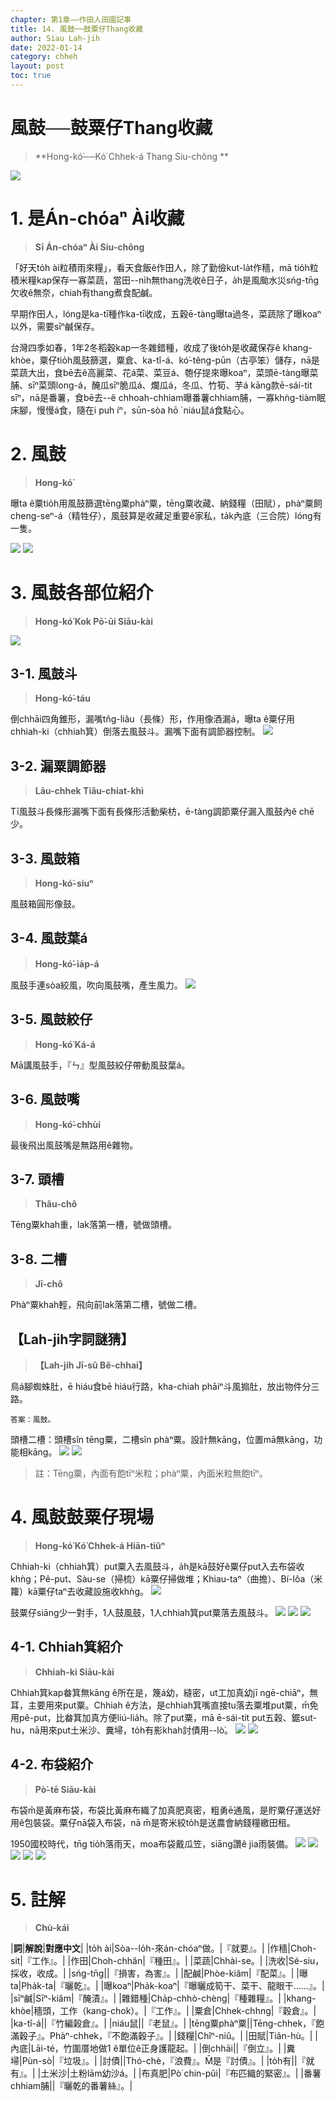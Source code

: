 ```yaml
---
chapter: 第1章——作田人田園記事
title: 14. 風鼓──鼓粟仔Thang收藏
author: Siau Lah-jih
date: 2022-01-14
category: chheh
layout: post
toc: true
---
```


# 風鼓──鼓粟仔Thang收藏
> **Hong-kó͘──Kó͘ Chhek-á Thang Siu-chông ** 

![](../too5/05/5-3-4.風鼓鼓粟.jpg)

# 1. 是Án-chóaⁿ Ài收藏
> **Sī Án-chóaⁿ Ài Siu-chông**

「好天to̍h ài粒積雨來糧」，看天食飯ê作田人，除了勤儉kut-la̍t作穡，mā tio̍h粒積米糧kap保存一寡菜蔬，當田--ni̍h無thang洗收ê日子，a̍h是風颱水災sńg-tn̄g欠收ê無奈，chiah有thang煮食配鹹。

早期作田人，lóng是ka-tī種作ka-tī收成，五穀ē-tàng曝ta過冬，菜蔬除了曝koaⁿ以外，需要sīⁿ鹹保存。

台灣四季如春，1年2冬稻穀kap一冬雜錯種，收成了後to̍h是收藏保存ê khang-khòe，粟仔tio̍h風鼓篩選，粟倉、ka-tî-á、kó͘-têng-pūn（古亭笨）儲存，nā是菜蔬大出，食bē去ê高麗菜、花á菜、菜豆á、匏仔提來曝koaⁿ，菜頭ē-tàng曝菜脯、sīⁿ菜頭long-á，醃瓜sīⁿ脆瓜á、爛瓜á，冬瓜、竹筍、芋á kāng款ē-sái-tit sīⁿ，nā是番薯，食bē去--ê chhoah-chhiam曝番薯chhiam脯，一寡khǹg-tiàm眠床腳，慢慢á食，隨在i puh íⁿ，sūn-sòa hō ͘ niáu鼠á食點心。

# 2. 風鼓
> **Hong-kó͘**

曝ta ê粟tio̍h用風鼓篩選tēng粟phàⁿ粟，tēng粟收藏、納錢糧（田賦），phàⁿ粟飼cheng-seⁿ-á（精牲仔），風鼓算是收藏足重要ê家私，ta̍k內底（三合院）lóng有一隻。

![](../too5/05/5-2-1.風鼓部位名.jpg)
![](../too5/05/5-2-3.風鼓構造.jpg)

# 3. 風鼓各部位紹介
> **Hong-kó͘ Kok Pō͘-ūi Siāu-kài**

![](../too5/05/5-2-2.風鼓結構.jpg)

## 3-1. 風鼓斗
> **Hong-kó͘-táu**

倒chhāi四角錐形，漏嘴tn̂g-liâu（長條）形，作用像酒漏á，曝ta ê粟仔用chhiah-ki（chhiah箕）倒落去風鼓斗。漏嘴下面有調節器控制。
![](../too5/05/5-2-5.風鼓斗.jpg)

## 3-2. 漏粟調節器
> **Lāu-chhek Tiâu-chiat-khì**

Tī風鼓斗長條形漏嘴下面有長條形活動柴枋，ē-tàng調節粟仔漏入風鼓內ê chē少。

## 3-3. 風鼓箱
> **Hong-kó͘-siuⁿ**

風鼓箱圓形像鼓。

## 3-4. 風鼓葉á
> **Hong-kó͘-ia̍p-á**

風鼓手連sòa絞風，吹向風鼓嘴，產生風力。
![](../too5/05/5-2-6.風鼓葉仔.jpg)

## 3-5. 風鼓絞仔
> **Hong-kó͘ Ká-á**

Mā講風鼓手，『ㄣ』型風鼓絞仔帶動風鼓葉á。

## 3-6. 風鼓嘴
> **Hong-kó͘-chhùi**

最後飛出風鼓嘴是無路用ê雜物。

## 3-7. 頭槽
> **Thâu-chô**

Tēng粟khah重，lak落第一槽，號做頭槽。

## 3-8. 二槽
> **Jī-chô**

Phàⁿ粟khah輕，飛向前lak落第二槽，號做二槽。

## 【Lah-jih字詞謎猜】
>**【Lah-jih Jī-sû Bê-chhai】**

鳥á腳蜘蛛肚，ē hiáu食bē hiáu行路，kha-chiah phāiⁿ斗風搧肚，放出物件分三路。

    答案：風鼓。

頭槽二槽：頭槽sîn tēng粟，二槽sîn phàⁿ粟。設計無kāng，位置mā無kāng，功能相kāng。
![](../too5/05/5-2-7.風鼓.jpg)
![](../too5/05/5-2-4.風鼓.jpg)

> 註：Tēng粟，內面有飽tīⁿ米粒；phàⁿ粟，內面米粒無飽tīⁿ。

# 4. 風鼓鼓粟仔現場
> **Hong-kó͘ Kó͘ Chhek-á Hiān-tiûⁿ**

Chhiah-ki（chhiah箕）put粟入去風鼓斗，a̍h是kā鼓好ê粟仔put入去布袋收khǹg；Pê-put、Sàu-se（掃梳）kā粟仔掃做堆；Khiau-taⁿ（曲擔）、Bí-lôa（米籮）kā粟仔taⁿ去收藏設施收khǹg。
![](../too5/05/5-3-1.風鼓鼓粟現場.jpg)

鼓粟仔siāng少一對手，1人鼓風鼓，1人chhiah箕put粟落去風鼓斗。
![](../too5/05/5-3-2.風鼓鼓粟.jpg)
![](../too5/05/5-3-3.風鼓鼓粟.jpg)
![](../too5/05/5-4-1.柫粟工具.jpg)

##  4-1. Chhiah箕紹介
> **Chhiah-ki Siāu-kài**

Chhiah箕kap畚箕無kāng ê所在是，篾á幼，縫密，ut工加真幼jī ngē-chiāⁿ，無耳，主要用來put粟。Chhiah ê方法，是chhiah箕嘴直接tu落去粟堆put粟，m̄免用pê-put，比畚箕加真方便liú-lia̍h。除了put粟，mā ē-sái-tit put五穀、鋸sut-hu，nā用來put土米沙、糞埽，to̍h有影khah討債用--lò͘。
![](../too5/05/5-4-2.鍤箕.jpg)
![](../too5/05/5-4-3.鍤箕.jpg)

## 4-2. 布袋紹介
> **Pò͘-tē Siāu-kài**

布袋m̄是黃麻布袋，布袋比黃麻布織了加真肥真密，粗勇ē通風，是貯粟仔運送好用ê包裝袋。粟仔nā袋入布袋，nā m̄是寄米絞to̍h是送農會納錢糧繳田租。

1950國校時代，tn̄g tio̍h落雨天，moa布袋戴瓜笠，siāng讚ê jia雨裝備。
![](../too5/05/5-12-1.布袋.jpg)
![](../too5/05/5-12-2.布袋.jpg)
![](../too5/05/5-12-3.布袋.jpg)
![](../too5/05/5-12-4.布袋.jpg)
![](../too5/05/5-12-5.布袋.jpg)

# 5. 註解
> **Chù-kái**

|**詞**|**解說**|**對應中文**|
|to̍h ài|Sòa--lo̍h-來án-chóaⁿ做。|『就要』。|
|作穡|Choh-sit|『工作』。|
|作田|Choh-chhân|『種田』。|
|菜蔬|Chhài-se。|
|洗收|Sé-siu，採收，收成。|
|sńg-tn̄g||『損害，為害』。|
|配鹹|Phòe-kiâm|『配菜』。|
|曝ta|Pha̍k-ta|『曬乾』。|
|曝koaⁿ|Pha̍k-koaⁿ|『曝曬成筍干、菜干、龍眼干……』。|
|sīⁿ鹹|Sīⁿ-kiâm|『醃漬』。|
|雜錯種|Cha̍p-chhò-chèng|『種雜糧』。|
|khang-khòe|穡頭，工作（kang-chok）。|『工作』。|
|粟倉|Chhek-chhng|『穀倉』。|
|ka-tî-á||『竹編榖倉』。|
|niáu鼠||『老鼠』。|
|tēng粟phàⁿ粟||Tēng-chhek，『飽滿穀子』。Phàⁿ-chhek，『不飽滿穀子』。|
|錢糧|Chîⁿ-niû。|
|田賦|Tiân-hù。|
|內底|Lāi-té，竹圍厝地做1 ê單位ê正身護龍起。|
|倒chhāi||『倒立』。|
|糞埽|Pùn-sò|『垃圾』。|
|討債||Thó-chè，『浪費』。M̄是『討債』。|
|to̍h有||『就有』。|
|土米沙|土粉lām幼沙á。|
|布真肥|Pò͘ chin-pûi|『布匹織的緊密』。|
|番薯chhiam脯||『曬乾的番薯絲』。|
